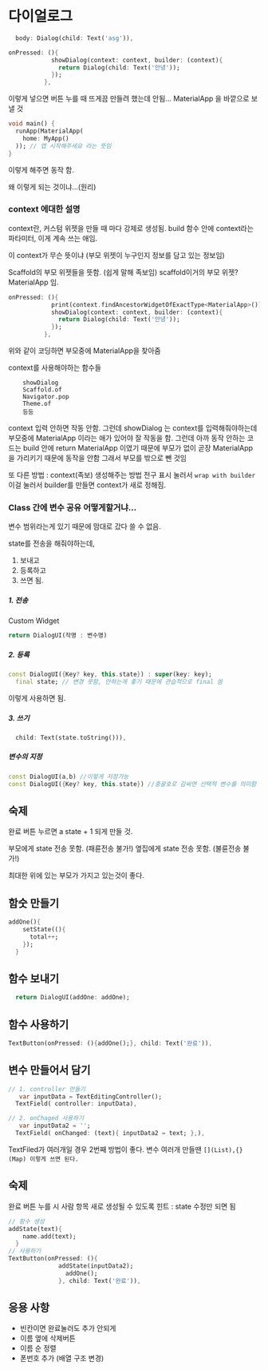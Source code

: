 # 다이얼로그

```dart
  body: Dialog(child: Text('asg')),
```

```dart
onPressed: (){
            showDialog(context: context, builder: (context){
              return Dialog(child: Text('안녕'));
            });
          },
```

이렇게 넣으면 버튼 누를 때 뜨게끔 만들려 했는데
안됨...
MaterialApp 을 바깥으로 보낼 것


```dart
void main() {
  runApp(MaterialApp(
    home: MyApp()
  )); // 앱 시작해주세요 라는 뜻임
}
```

이렇게 해주면 동작 함.


왜 이렇게 되는 것이냐...(원리)

### context 에대한 설명
context란, 커스텀 위젯을 만들 때 마다 강제로 생성됨.
build 함수 안에 context라는 파타미터,
이게 계속 쓰는 애임.

이 context가 무슨 뜻이냐
(부모 위젯이 누구인지 정보를 담고 있는 정보임)

Scaffold의 부모 위젯들을 뜻함. (쉽게 말해 족보임)
scaffold이거의 부모 위젯? MaterialApp 임. 

```dart
onPressed: (){
            print(context.findAncestorWidgetOfExactType<MaterialApp>());
            showDialog(context: context, builder: (context){
              return Dialog(child: Text('안녕'));
            });
          },
```

위와 같이 코딩하면 부모중에 MaterialApp을 찾아줌

context를 사용해야하는 함수들
```
    showDialog
    Scaffold.of
    Navigator.pop
    Theme.of 
    등등
```

context 입력 안하면 작동 안함.
그런데 showDialog 는 context를 입력해줘야하는데
부모중에 MaterialApp 이라는 애가 있어야 잘 작동을 함.
그런데 아까 동작 안하는 코드는
build 안에 return MaterialApp  이였기 때문에
부모가 없이 곧장 MaterialApp 을 가리키기 때문에
동작을 안함
그래서 부모를 밖으로 뺀 것임

또 다른 방법 : context(족보) 생성해주는 방법
  전구 표시 눌러서 ```wrap with builder ```
이걸 눌러서 builder를 만들면 context가 새로 정해짐.


### Class 간에 변수 공유 어떻게할거냐...
변수 범위라는게 있기 때문에 맘대로 갔다 쓸 수 없음.

state를 전송을 해줘야하는데,
1. 보내고
2. 등록하고
3. 쓰면 됨.

##### 1. 전송
Custom Widget
```dart
return DialogUI(작명 : 변수명)
```

##### 2. 등록
```dart
const DialogUI({Key? key, this.state}) : super(key: key);
  final state; // 변경 못함, 안하는게 좋기 때문에 관습적으로 final 씀
```

이렇게 사용하면 됨.

##### 3. 쓰기
```dart
  child: Text(state.toString())),
```

##### 변수의 지정
```dart
const DialogUI(a,b) //이렇게 저장가능
const DialogUI({Key? key, this.state}) //중괄호로 감싸면 선택적 변수를 의미함
```

## 숙제
완료 버튼 누르면 a state + 1 되게 만들 것.

부모에게 state 전송 못함. (패륜전송 불가!)
옆집에게 state 전송 못함. (불륜전송 불가!)

최대한 위에 있는 부모가 가지고 있는것이 좋다.

## 함숫 만들기
```dart
addOne(){
    setState((){
      total++;
    });
  }
```
## 함수 보내기
```dart
  return DialogUI(addOne: addOne);
```

## 함수 사용하기
```dart
TextButton(onPressed: (){addOne();}, child: Text('완료')),
```

## 변수 만들어서 담기
```dart
// 1. controller 만들기
   var inputData = TextEditingController();
  TextField( controller: inputData),
```


```dart
// 2. onChaged 사용하기
   var inputData2 = '';
  TextField( onChanged: (text){ inputData2 = text; },),
```

TextFiled가 여러개일 경우 2번째 방법이 좋다.
변수 여러개 만들땐
```[](List),{}(Map) 이렇게 쓰면 된다.```

## 숙제
완료 버튼 누를 시
사람 항목 새로 생성될 수 있도록
힌트 : state 수정만 되면 됨


``` dart
// 함수 생성
addState(text){
    name.add(text);
  }
// 사용하기
TextButton(onPressed: (){
              addState(inputData2);
                addOne();
              }, child: Text('완료')),
```

## 응용 사항
- 빈칸이면 완료눌러도 추가 안되게
- 이름 옆에 삭제버튼
- 이름 순 정렬
- 폰번호 추가 (배열 구조 변경)

